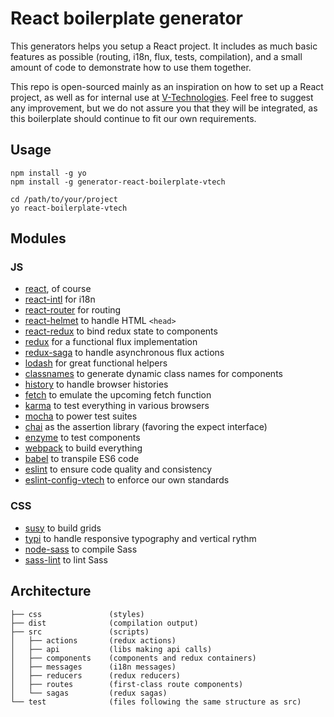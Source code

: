 React boilerplate generator
===========================

This generators helps you setup a React project.
It includes as much basic features as possible (routing, i18n, flux, tests, compilation), and a small amount of code to demonstrate how to use them together.

This repo is open-sourced mainly as an inspiration on how to set up a React project, as well as for internal use at [V-Technologies](https://github.com/v-technologies).
Feel free to suggest any improvement, but we do not assure you that they will be integrated, as this boilerplate should continue to fit our own requirements.

Usage
-----

```
npm install -g yo
npm install -g generator-react-boilerplate-vtech

cd /path/to/your/project
yo react-boilerplate-vtech
```

Modules
-------

### JS

* [react](https://github.com/facebook/react), of course
* [react-intl](https://github.com/yahoo/react-intl) for i18n
* [react-router](https://github.com/reactjs/react-router) for routing
* [react-helmet](https://github.com/nfl/react-helmet) to handle HTML `<head>`
* [react-redux](https://github.com/facebook/react) to bind redux state to components
* [redux](https://github.com/reactjs/redux) for a functional flux implementation
* [redux-saga](https://github.com/yelouafi/redux-saga) to handle asynchronous flux actions
* [lodash](https://github.com/lodash/lodash) for great functional helpers
* [classnames](https://github.com/JedWatson/classnames) to generate dynamic class names for components
* [history](https://github.com/reactjs/history) to handle browser histories
* [fetch](https://github.com/github/fetch) to emulate the upcoming fetch function
* [karma](https://github.com/karma-runner/karma) to test everything in various browsers
* [mocha](https://github.com/mochajs/mocha) to power test suites
* [chai](https://github.com/chaijs/chai) as the assertion library (favoring the expect interface)
* [enzyme](https://github.com/airbnb/enzyme) to test components
* [webpack](https://github.com/webpack/webpack) to build everything
* [babel](https://github.com/babel/babel) to transpile ES6 code
* [eslint](https://github.com/eslint/eslint) to ensure code quality and consistency
* [eslint-config-vtech](https://github.com/v-technologies/eslint-config-vtech) to enforce our own standards

### CSS

* [susy](https://github.com/oddbird/susy) to build grids
* [typi](https://github.com/zellwk/typi) to handle responsive typography and vertical rythm
* [node-sass](https://github.com/sass/node-sass) to compile Sass
* [sass-lint](https://github.com/sasstools/sass-lint) to lint Sass

Architecture
------------

```
├── css               (styles)
├── dist              (compilation output)
├── src               (scripts)
│   ├── actions       (redux actions)
│   ├── api           (libs making api calls)
│   ├── components    (components and redux containers)
│   ├── messages      (i18n messages)
│   ├── reducers      (redux reducers)
│   ├── routes        (first-class route components)
│   └── sagas         (redux sagas)
└── test              (files following the same structure as src)
```
